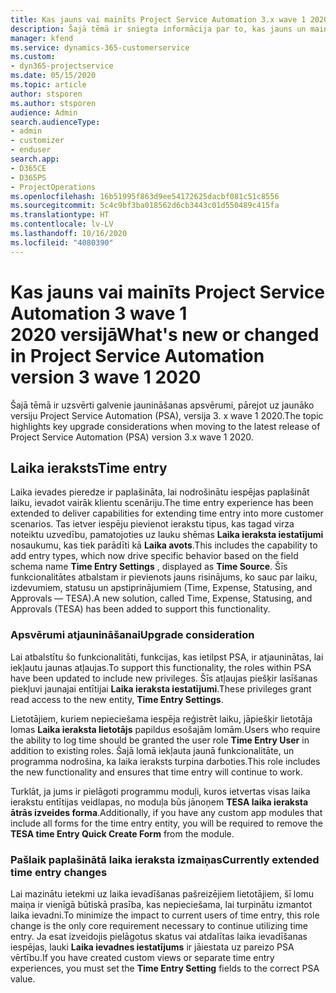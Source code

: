 ```yaml
---
title: Kas jauns vai mainīts Project Service Automation 3.x wave 1 2020 versijā
description: Šajā tēmā ir sniegta informācija par to, kas jauns un mainīts Project Service Automation 3. versijā, wave 1 2020.
manager: kfend
ms.service: dynamics-365-customerservice
ms.custom:
- dyn365-projectservice
ms.date: 05/15/2020
ms.topic: article
author: stsporen
ms.author: stsporen
audience: Admin
search.audienceType:
- admin
- customizer
- enduser
search.app:
- D365CE
- D365PS
- ProjectOperations
ms.openlocfilehash: 16b51995f863d9ee54172625dacbf081c51c8556
ms.sourcegitcommit: 5c4c9bf3ba018562d6cb3443c01d550489c415fa
ms.translationtype: HT
ms.contentlocale: lv-LV
ms.lasthandoff: 10/16/2020
ms.locfileid: "4080390"
---
```

# <a name="whats-new-or-changed-in-project-service-automation-version-3-wave-1-2020"></a><span data-ttu-id="d5ab7-103">Kas jauns vai mainīts Project Service Automation 3 wave 1 2020 versijā</span><span class="sxs-lookup"><span data-stu-id="d5ab7-103">What's new or changed in Project Service Automation version 3 wave 1 2020</span></span>
<span data-ttu-id="d5ab7-104">Šajā tēmā ir uzsvērti galvenie jaunināšanas apsvērumi, pārejot uz jaunāko versiju Project Service Automation (PSA), versija 3. x wave 1 2020.</span><span class="sxs-lookup"><span data-stu-id="d5ab7-104">The topic highlights key upgrade considerations when moving to the latest release of Project Service Automation (PSA) version 3.x wave 1 2020.</span></span>

## <a name="time-entry"></a><span data-ttu-id="d5ab7-105">Laika ieraksts</span><span class="sxs-lookup"><span data-stu-id="d5ab7-105">Time entry</span></span>
<span data-ttu-id="d5ab7-106">Laika ievades pieredze ir paplašināta, lai nodrošinātu iespējas paplašināt laiku, ievadot vairāk klientu scenāriju.</span><span class="sxs-lookup"><span data-stu-id="d5ab7-106">The time entry experience has been extended to deliver capabilities for extending time entry into more customer scenarios.</span></span> <span data-ttu-id="d5ab7-107">Tas ietver iespēju pievienot ierakstu tipus, kas tagad virza noteiktu uzvedību, pamatojoties uz lauku shēmas **Laika ieraksta iestatījumi** nosaukumu, kas tiek parādīti kā **Laika avots**.</span><span class="sxs-lookup"><span data-stu-id="d5ab7-107">This includes the capability to add entry types, which now drive specific behavior based on the field schema name **Time Entry Settings** , displayed as **Time Source**.</span></span> <span data-ttu-id="d5ab7-108">Šīs funkcionalitātes atbalstam ir pievienots jauns risinājums, ko sauc par laiku, izdevumiem, statusu un apstiprinājumiem (Time, Expense, Statusing, and Approvals — TESA).</span><span class="sxs-lookup"><span data-stu-id="d5ab7-108">A new solution, called Time, Expense, Statusing, and Approvals (TESA) has been added to support this functionality.</span></span>

### <a name="upgrade-consideration"></a><span data-ttu-id="d5ab7-109">Apsvērumi atjaunināšanai</span><span class="sxs-lookup"><span data-stu-id="d5ab7-109">Upgrade consideration</span></span>
<span data-ttu-id="d5ab7-110">Lai atbalstītu šo funkcionalitāti, funkcijas, kas ietilpst PSA, ir atjauninātas, lai iekļautu jaunas atļaujas.</span><span class="sxs-lookup"><span data-stu-id="d5ab7-110">To support this functionality, the roles within PSA have been updated to include new privileges.</span></span> <span data-ttu-id="d5ab7-111">Šīs atļaujas piešķir lasīšanas piekļuvi jaunajai entītijai **Laika ieraksta iestatījumi**.</span><span class="sxs-lookup"><span data-stu-id="d5ab7-111">These privileges grant read access to the new entity, **Time Entry Settings**.</span></span>

<span data-ttu-id="d5ab7-112">Lietotājiem, kuriem nepieciešama iespēja reģistrēt laiku, jāpiešķir lietotāja lomas **Laika ieraksta lietotājs** papildus esošajām lomām.</span><span class="sxs-lookup"><span data-stu-id="d5ab7-112">Users who require the ability to log time should be granted the user role **Time Entry User** in addition to existing roles.</span></span> <span data-ttu-id="d5ab7-113">Šajā lomā iekļauta jaunā funkcionalitāte, un programma nodrošina, ka laika ieraksts turpina darboties.</span><span class="sxs-lookup"><span data-stu-id="d5ab7-113">This role includes the new functionality and ensures that time entry will continue to work.</span></span>

<span data-ttu-id="d5ab7-114">Turklāt, ja jums ir pielāgoti programmu moduļi, kuros ietvertas visas laika ierakstu entītijas veidlapas, no moduļa būs jānoņem **TESA laika ieraksta ātrās izveides forma**.</span><span class="sxs-lookup"><span data-stu-id="d5ab7-114">Additionally, if you have any custom app modules that include all forms for the time entry entity, you will be required to remove the **TESA time Entry Quick Create Form** from the module.</span></span>

### <a name="currently-extended-time-entry-changes"></a><span data-ttu-id="d5ab7-115">Pašlaik paplašinātā laika ieraksta izmaiņas</span><span class="sxs-lookup"><span data-stu-id="d5ab7-115">Currently extended time entry changes</span></span>
<span data-ttu-id="d5ab7-116">Lai mazinātu ietekmi uz laika ievadīšanas pašreizējiem lietotājiem, šī lomu maiņa ir vienīgā būtiskā prasība, kas nepieciešama, lai turpinātu izmantot laika ievadni.</span><span class="sxs-lookup"><span data-stu-id="d5ab7-116">To minimize the impact to current users of time entry, this role change is the only core requirement necessary to continue utilizing time entry.</span></span> <span data-ttu-id="d5ab7-117">Ja esat izveidojis pielāgotus skatus vai atdalītas laika ievadīšanas iespējas, lauki **Laika ievadnes iestatījums** ir jāiestata uz pareizo PSA vērtību.</span><span class="sxs-lookup"><span data-stu-id="d5ab7-117">If you have created custom views or separate time entry experiences, you must set the **Time Entry Setting** fields to the correct PSA value.</span></span>
